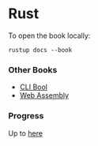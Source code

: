 # Rust

To open the book locally:

```
rustup docs --book
```

### Other Books

- [CLI Bool](https://rust-cli.github.io/book/index.html)
- [Web Assembly](https://rustwasm.github.io/docs/book/)

### Progress

Up to [here](https://doc.rust-lang.org/book/ch02-00-guessing-game-tutorial.html)
